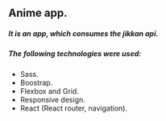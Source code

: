 ## Anime app.

##### It is an app, which consumes the jikkan api.

##### The following technologies were used:

- Sass.
- Boostrap.
- Flexbox and Grid.
- Responsive design.
- React (React router, navigation).
